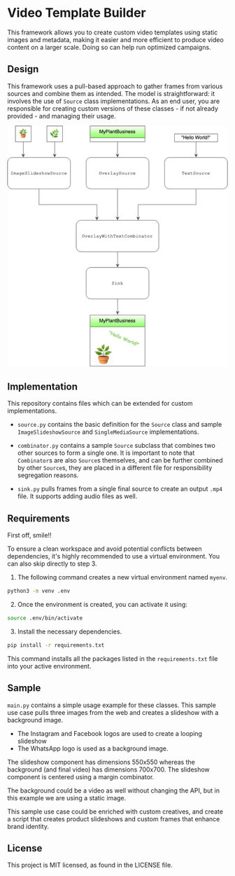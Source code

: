 # Video Template Builder


This framework allows you to create custom video templates using static images and metadata, making it easier and more efficient to produce video content on a larger scale. Doing so can help run optimized campaigns.

## Design

This framework uses a pull-based approach to gather frames from various sources and combine them as intended. The model is straightforward: it involves the use of `Source` class implementations. As an end user, you are responsible for creating custom versions of these classes - if not already provided - and managing their usage.

![Sample Design](sample-design.png)

## Implementation

This repository contains files which can be extended for custom implementations.

- `source.py` contains the basic definition for the `Source` class and sample `ImageSlideshowSource` and  `SingleMediaSource` implementations.

- `combinator.py` contains a sample `Source` subclass that combines two other sources to form a single one. It is important to note that `Combinator`s are also `Source`s themselves, and can be further combined by other `Source`s, they are placed in a different file for responsibility segregation reasons.

- `sink.py` pulls frames from a single final source to create an output `.mp4` file. It supports adding audio files as well.


## Requirements
First off, smile!!

To ensure a clean workspace and avoid potential conflicts between dependencies, it's highly recommended to use a virtual environment. You can also skip directly to step 3.

1. The following command creates a new virtual environment named `myenv`.

```bash
python3 -m venv .env
```

2. Once the environment is created, you can activate it using:

```bash
source .env/bin/activate
```

3. Install the necessary dependencies.

```bash
pip install -r requirements.txt
```
This command installs all the packages listed in the `requirements.txt` file into your active environment.

## Sample

`main.py` contains a simple usage example for these classes. This sample use case pulls three images from the web and creates a slideshow with a background image.

- The Instagram and Facebook logos are used to create a looping slideshow
- The WhatsApp logo is used as a background image.

The slideshow component has dimensions 550x550 whereas the background (and final video) has dimensions 700x700. The slideshow component is centered using a margin combinator.

The background could be a video as well without changing the API, but in this example we are using a static image.

This sample use case could be enriched with custom creatives, and create a script that creates product slideshows and custom frames that enhance brand identity.

## License
This project is MIT licensed, as found in the LICENSE file.

